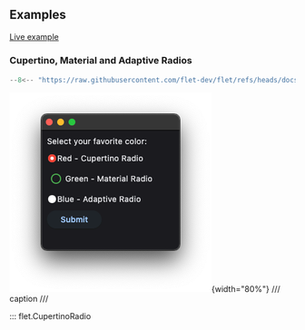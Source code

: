 ## Examples

[Live example](https://flet-controls-gallery.fly.dev/input/cupertinoradio)

### Cupertino, Material and Adaptive Radios

```python
--8<-- "https://raw.githubusercontent.com/flet-dev/flet/refs/heads/docs/sdk/python/examples/controls/cupertino-radio/cupertino-material-and-adaptive.py"
```

![cupertino-material-and-adaptive](https://raw.githubusercontent.com/flet-dev/flet/docs/sdk/python/examples/python/controls/cupertino-radio/media/cupertino-material-and-adaptive.png){width="80%"}
/// caption
///

::: flet.CupertinoRadio
